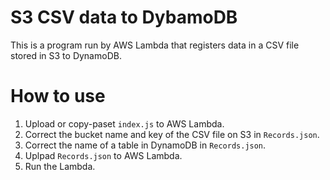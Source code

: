 # S3 CSV data to DybamoDB
This is a program run by AWS Lambda that registers data in a CSV file stored in S3 to DynamoDB.

# How to use
1. Upload or copy-paset `index.js` to AWS Lambda.
2. Correct the bucket name and key of the CSV file on S3 in `Records.json`.
3. Correct the name of a table in DynamoDB in `Records.json`.
3. Uplpad `Records.json` to AWS Lambda.
4. Run the Lambda.